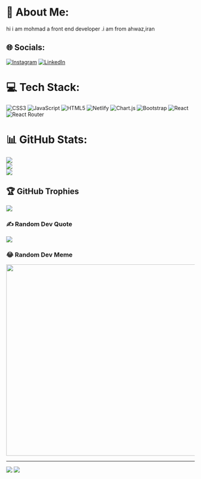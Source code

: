 # 💫 About Me:
 hi  i am mohmad a front end developer .i am from ahwaz,iran 


## 🌐 Socials:
[![Instagram](https://img.shields.io/badge/Instagram-%23E4405F.svg?logo=Instagram&logoColor=white)](https://instagram.com/iq-programing) [![LinkedIn](https://img.shields.io/badge/LinkedIn-%230077B5.svg?logo=linkedin&logoColor=white)](https://linkedin.com/in/mohmed-Durqi) 

# 💻 Tech Stack:
![CSS3](https://img.shields.io/badge/css3-%231572B6.svg?style=plastic&logo=css3&logoColor=white) ![JavaScript](https://img.shields.io/badge/javascript-%23323330.svg?style=plastic&logo=javascript&logoColor=%23F7DF1E) ![HTML5](https://img.shields.io/badge/html5-%23E34F26.svg?style=plastic&logo=html5&logoColor=white) ![Netlify](https://img.shields.io/badge/netlify-%23000000.svg?style=plastic&logo=netlify&logoColor=#00C7B7) ![Chart.js](https://img.shields.io/badge/chart.js-F5788D.svg?style=plastic&logo=chart.js&logoColor=white) ![Bootstrap](https://img.shields.io/badge/bootstrap-%23563D7C.svg?style=plastic&logo=bootstrap&logoColor=white) ![React](https://img.shields.io/badge/react-%2320232a.svg?style=plastic&logo=react&logoColor=%2361DAFB) ![React Router](https://img.shields.io/badge/React_Router-CA4245?style=plastic&logo=react-router&logoColor=white)
# 📊 GitHub Stats:
![](https://github-readme-stats.vercel.app/api?username=mohmad-dorqi&theme=dark&hide_border=false&include_all_commits=false&count_private=false)<br/>
![](https://github-readme-streak-stats.herokuapp.com/?user=mohmad-dorqi&theme=dark&hide_border=false)<br/>
![](https://github-readme-stats.vercel.app/api/top-langs/?username=mohmad-dorqi&theme=dark&hide_border=false&include_all_commits=false&count_private=false&layout=compact)

## 🏆 GitHub Trophies
![](https://github-profile-trophy.vercel.app/?username=mohmad-dorqi&theme=radical&no-frame=false&no-bg=true&margin-w=4)

### ✍️ Random Dev Quote
![](https://quotes-github-readme.vercel.app/api?type=horizontal&theme=radical)

### 😂 Random Dev Meme
<img src="https://random-memer.herokuapp.com/" width="512px"/>

---
[![](https://visitcount.itsvg.in/api?id=mohmad-dorqi&icon=5&color=7)](https://visitcount.itsvg.in)
[![](https://visitcount.itsvg.in/api?id=mohmad-dorqi&label=Profile%20Views&color=9&icon=5&pretty=true)](https://visitcount.itsvg.in)
